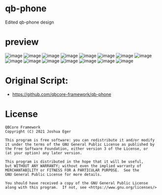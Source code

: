# qb-phone
Edited qb-phone design

# preview
![image](https://user-images.githubusercontent.com/89866234/170887173-f84e7997-477a-4c84-8ce5-a0726c620335.png)
![image](https://user-images.githubusercontent.com/89866234/171043429-3bb52f5c-3c12-45f2-8a50-59b4f5913f74.png)
![image](https://user-images.githubusercontent.com/89866234/171043464-a4e3d83a-8c95-40dc-ba80-22748b92fa8f.png)
![image](https://user-images.githubusercontent.com/89866234/170887192-7de2b9a5-be22-4533-99fb-c41f93b05105.png)
![image](https://user-images.githubusercontent.com/89866234/170887197-7304cf19-b75a-4063-809a-3ff29906fa0b.png)
![image](https://user-images.githubusercontent.com/89866234/170887203-c4d196b3-7e28-4cec-a5dc-79fb8de2f89f.png)
![image](https://user-images.githubusercontent.com/89866234/170887206-490a2e59-aba8-40e2-9f7f-e2f2aacd62d4.png)
![image](https://user-images.githubusercontent.com/89866234/170887209-ec951990-8309-41e4-a3b9-1e9310138c9a.png)
![image](https://user-images.githubusercontent.com/89866234/170887218-9e5f7b0b-47e3-4a88-a18e-c9816fa47ec3.png)
![image](https://user-images.githubusercontent.com/89866234/170887224-1917e919-0b41-444d-971c-ac222b28e6eb.png)
![image](https://user-images.githubusercontent.com/89866234/170887230-eb3ea41c-b346-4ec0-bc8a-8f77c5560022.png)
![image](https://user-images.githubusercontent.com/89866234/170887235-f3c95119-dec7-4184-b9b0-4338cf69c4bb.png)
![image](https://user-images.githubusercontent.com/89866234/170887241-0f683102-7ea4-476f-9ed4-eb8815368cc8.png)
![image](https://user-images.githubusercontent.com/89866234/170887245-3b01980f-d70b-4864-a94f-67b06da14ddd.png)
![image](https://user-images.githubusercontent.com/89866234/170887247-bdf166b1-318f-420d-a1eb-cc86ce831f2f.png)


# Original Script:
- https://github.com/qbcore-framework/qb-phone

# License

    QBCore Framework
    Copyright (C) 2021 Joshua Eger

    This program is free software: you can redistribute it and/or modify
    it under the terms of the GNU General Public License as published by
    the Free Software Foundation, either version 3 of the License, or
    (at your option) any later version.

    This program is distributed in the hope that it will be useful,
    but WITHOUT ANY WARRANTY; without even the implied warranty of
    MERCHANTABILITY or FITNESS FOR A PARTICULAR PURPOSE.  See the
    GNU General Public License for more details.

    You should have received a copy of the GNU General Public License
    along with this program.  If not, see <https://www.gnu.org/licenses/>
